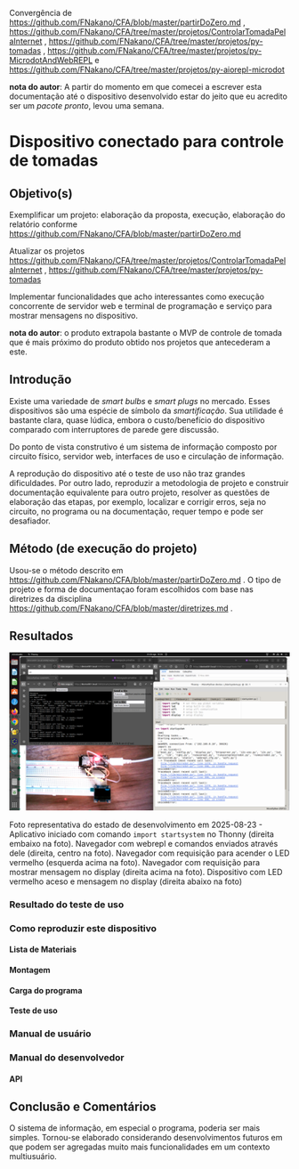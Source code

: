 Convergência de https://github.com/FNakano/CFA/blob/master/partirDoZero.md , https://github.com/FNakano/CFA/tree/master/projetos/ControlarTomadaPelaInternet , https://github.com/FNakano/CFA/tree/master/projetos/py-tomadas , https://github.com/FNakano/CFA/tree/master/projetos/py-MicrodotAndWebREPL e https://github.com/FNakano/CFA/tree/master/projetos/py-aiorepl-microdot

**nota do autor**: A partir do momento em que comecei a escrever esta documentação até o dispositivo desenvolvido estar do jeito que eu acredito ser um *pacote pronto*, levou uma semana.

# Dispositivo conectado para controle de tomadas

## Objetivo(s)

Exemplificar um projeto: elaboração da proposta, execução, elaboração do relatório conforme https://github.com/FNakano/CFA/blob/master/partirDoZero.md

Atualizar os projetos https://github.com/FNakano/CFA/tree/master/projetos/ControlarTomadaPelaInternet , https://github.com/FNakano/CFA/tree/master/projetos/py-tomadas 

Implementar funcionalidades que acho interessantes como execução concorrente de servidor web e terminal de programação e serviço para mostrar mensagens no dispositivo. 

**nota do autor**: o produto extrapola bastante o MVP de controle de tomada que é mais próximo do produto obtido nos projetos que antecederam a este.
 
## Introdução

Existe uma variedade de *smart bulbs* e *smart plugs* no mercado. Esses dispositivos são uma espécie de símbolo da *smartificação*. Sua utilidade é bastante clara, quase lúdica, embora o custo/benefício do dispositivo comparado com interruptores de parede gere discussão.

Do ponto de vista construtivo é um sistema de informação composto por circuito físico, servidor web, interfaces de uso e circulação de informação. 

A reprodução do dispositivo até o teste de uso não traz grandes dificuldades. Por outro lado, reproduzir a metodologia de projeto e construir documentação equivalente para outro projeto, resolver as questões de elaboração das etapas, por exemplo, localizar e corrigir erros, seja no circuito, no programa ou na documentação, requer tempo e pode ser desafiador.


## Método (de execução do projeto)

Usou-se o método descrito em https://github.com/FNakano/CFA/blob/master/partirDoZero.md . O tipo de projeto e forma de documentaçao foram escolhidos com base nas diretrizes da disciplina https://github.com/FNakano/CFA/blob/master/diretrizes.md . 

## Resultados

![](./Captura%20de%20tela%20de%202025-08-23%2010-26-08.png)

Foto representativa do estado de desenvolvimento em 2025-08-23 - Aplicativo iniciado com comando `import startsystem` no Thonny (direita embaixo na foto). Navegador com webrepl e comandos enviados através dele (direita, centro na foto). Navegador com requisição para acender o LED vermelho (esquerda acima na foto). Navegador com requisição para mostrar mensagem no display (direita acima na foto). Dispositivo com LED vermelho aceso e mensagem no display (direita abaixo na foto)


### Resultado do teste de uso

### Como reproduzir este dispositivo

#### Lista de Materiais
#### Montagem
#### Carga do programa
#### Teste de uso


### Manual de usuário

### Manual do desenvolvedor

#### API

## Conclusão e Comentários

O sistema de informação, em especial o programa, poderia ser mais simples. Tornou-se elaborado considerando desenvolvimentos futuros em que podem ser agregadas muito mais funcionalidades em um contexto multiusuário.
